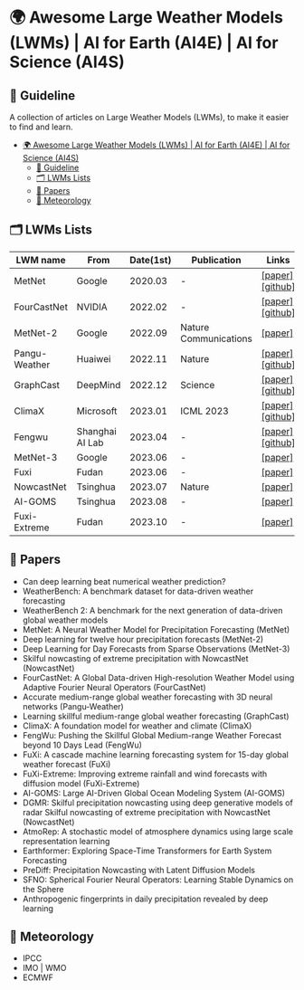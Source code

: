 # 🌍 Awesome Large Weather Models (LWMs) | AI for Earth (AI4E) | AI for Science (AI4S)
## 🧭 Guideline
A collection of articles on Large Weather Models (LWMs), to make it easier to find and learn.
- [🌍 Awesome Large Weather Models (LWMs) | AI for Earth (AI4E) | AI for Science (AI4S)](#-awesome-large-weather-models-lwms--ai-for-earth-ai4e--ai-for-science-ai4s)
  - [🧭 Guideline](#-guideline)
  - [🗂️ LWMs Lists](#️-lwms-lists)
  - [📖 Papers](#-papers)
  - [🧊 Meteorology](#-meteorology)

## 🗂️ LWMs Lists
| LWM name     | From            | Date(1st) | Publication | Links                                     |
| ------------- | --------------- | ---------------- | -------------- | ------------------------------------------------------------ |
| MetNet   | Google        | 2020.03        | -              | [[paper]](https://arxiv.org/abs/2003.12140) [[github]](https://github.com/openclimatefix/metnet) |
| FourCastNet   | NVIDIA        | 2022.02          | -              | [[paper]](https://arxiv.org/abs/2202.11214) [[github]](https://github.com/NVlabs/FourCastNet) |
| MetNet-2   | Google        | 2022.09        | Nature Communications | [[paper]](https://www.nature.com/articles/s41467-022-32483-x)  |
| Pangu-Weather | Huaiwei         | 2022.11          | Nature         | [[paper]](https://www.nature.com/articles/s41586-023-06185-3) [[github]](https://github.com/198808xc/Pangu-Weather) |
| GraphCast     | DeepMind        | 2022.12          | Science        | [[paper]](https://www.science.org/doi/10.1126/science.adi2336) [[github]](https://github.com/google-deepmind/graphcast) |
| ClimaX        | Microsoft       | 2023.01          | ICML 2023      | [[paper]](https://www.science.org/doi/10.1126/science.adi2336) [[github]](https://github.com/google-deepmind/graphcast) |
| Fengwu        | Shanghai AI Lab | 2023.04          | -              | [[paper]](https://arxiv.org/abs/2304.02948) [[github]](https://github.com/OpenEarthLab/FengWu) |
| MetNet-3  | Google        | 2023.06        | - | [[paper]](https://arxiv.org/abs/2306.06079)  |
| Fuxi          | Fudan           | 2023.06          | -              | [[paper]](https://arxiv.org/abs/2306.12873)  |
| NowcastNet   | Tsinghua        | 2023.07         | Nature      | [[paper]](https://www.nature.com/articles/s41586-023-06184-4) |
| AI-GOMS       | Tsinghua        | 2023.08          | -              | [[paper]](https://arxiv.org/abs/2308.03152)                  |
| Fuxi-Extreme    | Fudan           | 2023.10        | -              | [[paper]](https://arxiv.org/abs/2310.19822) |



## 📖 Papers

- Can deep learning beat numerical weather prediction?
- WeatherBench: A benchmark dataset for data-driven weather forecasting
- WeatherBench 2: A benchmark for the next generation of data-driven global weather models
- MetNet: A Neural Weather Model for Precipitation Forecasting (MetNet)
- Deep learning for twelve hour precipitation forecasts (MetNet-2)
- Deep Learning for Day Forecasts from Sparse Observations (MetNet-3)
- Skilful nowcasting of extreme precipitation with NowcastNet (NowcastNet)
- FourCastNet: A Global Data-driven High-resolution Weather Model using Adaptive Fourier Neural Operators (FourCastNet)
- Accurate medium-range global weather forecasting with 3D neural networks (Pangu-Weather)
- Learning skillful medium-range global weather forecasting (GraphCast)
- ClimaX: A foundation model for weather and climate (ClimaX)
- FengWu: Pushing the Skillful Global Medium-range Weather Forecast beyond 10 Days Lead (FengWu)
- FuXi: A cascade machine learning forecasting system for 15-day global weather forecast (FuXi)
- FuXi-Extreme: Improving extreme rainfall and wind forecasts with diffusion model (FuXi-Extreme)
- AI-GOMS: Large AI-Driven Global Ocean Modeling System (AI-GOMS)
- DGMR: Skilful precipitation nowcasting using deep generative models of radar
Skilful nowcasting of extreme precipitation with NowcastNet (NowcastNet)
- AtmoRep: A stochastic model of atmosphere dynamics using large scale representation learning
- Earthformer: Exploring Space-Time Transformers for Earth System Forecasting
- PreDiff: Precipitation Nowcasting with Latent Diffusion Models
- SFNO: Spherical Fourier Neural Operators: Learning Stable Dynamics on the Sphere
- Anthropogenic fingerprints in daily precipitation revealed by deep learning
  
## 🧊 Meteorology
- IPCC
- IMO | WMO
- ECMWF